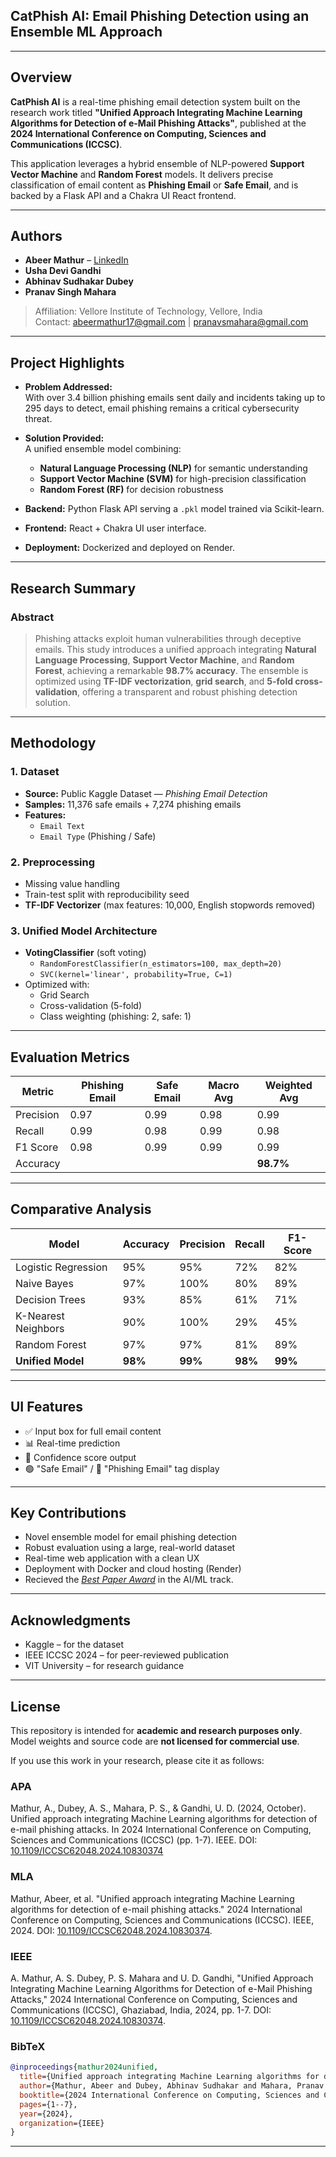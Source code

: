 ## CatPhish AI: Email Phishing Detection using an Ensemble ML Approach

---

## Overview

**CatPhish AI** is a real-time phishing email detection system built on the research work titled **"Unified Approach Integrating Machine Learning Algorithms for Detection of e-Mail Phishing Attacks"**, published at the **2024 International Conference on Computing, Sciences and Communications (ICCSC)**.

This application leverages a hybrid ensemble of NLP-powered **Support Vector Machine** and **Random Forest** models. It delivers precise classification of email content as **Phishing Email** or **Safe Email**, and is backed by a Flask API and a Chakra UI React frontend.

---

## Authors

- **Abeer Mathur** – [LinkedIn](https://in.linkedin.com/in/abeermathur)
- **Usha Devi Gandhi** 
- **Abhinav Sudhakar Dubey**
- **Pranav Singh Mahara**

> Affiliation: Vellore Institute of Technology, Vellore, India  
> Contact: abeermathur17@gmail.com | pranavsmahara@gmail.com

---

## Project Highlights

- **Problem Addressed:**  
  With over 3.4 billion phishing emails sent daily and incidents taking up to 295 days to detect, email phishing remains a critical cybersecurity threat.

- **Solution Provided:**  
  A unified ensemble model combining:
  - **Natural Language Processing (NLP)** for semantic understanding
  - **Support Vector Machine (SVM)** for high-precision classification
  - **Random Forest (RF)** for decision robustness

- **Backend:** Python Flask API serving a `.pkl` model trained via Scikit-learn.
- **Frontend:** React + Chakra UI user interface.
- **Deployment:** Dockerized and deployed on Render.

---

## Research Summary

### Abstract

> Phishing attacks exploit human vulnerabilities through deceptive emails. This study introduces a unified approach integrating **Natural Language Processing**, **Support Vector Machine**, and **Random Forest**, achieving a remarkable **98.7% accuracy**. The ensemble is optimized using **TF-IDF vectorization**, **grid search**, and **5-fold cross-validation**, offering a transparent and robust phishing detection solution.

---

## Methodology

### 1. Dataset

- **Source:** Public Kaggle Dataset — *Phishing Email Detection*
- **Samples:** 11,376 safe emails + 7,274 phishing emails
- **Features:** 
  - `Email Text`
  - `Email Type` (Phishing / Safe)

### 2. Preprocessing

- Missing value handling
- Train-test split with reproducibility seed
- **TF-IDF Vectorizer** (max features: 10,000, English stopwords removed)

### 3. Unified Model Architecture

- **VotingClassifier** (soft voting)
  - `RandomForestClassifier(n_estimators=100, max_depth=20)`
  - `SVC(kernel='linear', probability=True, C=1)`
- Optimized with:
  - Grid Search
  - Cross-validation (5-fold)
  - Class weighting (phishing: 2, safe: 1)

---

## Evaluation Metrics

| Metric        | Phishing Email | Safe Email | Macro Avg | Weighted Avg |
|---------------|----------------|------------|-----------|--------------|
| Precision     | 0.97           | 0.99       | 0.98      | 0.99         |
| Recall        | 0.99           | 0.98       | 0.99      | 0.98         |
| F1 Score      | 0.98           | 0.99       | 0.99      | 0.99         |
| Accuracy      |                |            |           | **98.7%**     |

---

## Comparative Analysis

| Model              | Accuracy | Precision | Recall | F1-Score |
|--------------------|----------|-----------|--------|----------|
| Logistic Regression| 95%      | 95%       | 72%    | 82%      |
| Naive Bayes        | 97%      | 100%      | 80%    | 89%      |
| Decision Trees     | 93%      | 85%       | 61%    | 71%      |
| K-Nearest Neighbors| 90%      | 100%      | 29%    | 45%      |
| Random Forest      | 97%      | 97%       | 81%    | 89%      |
| **Unified Model**  | **98%**  | **99%**   | **98%**| **99%**  |

---

## UI Features

- ✅ Input box for full email content
- 📊 Real-time prediction
- 🔐 Confidence score output
- 🟢 "Safe Email" / 🔴 "Phishing Email" tag display

---

## Key Contributions

- Novel ensemble model for email phishing detection
- Robust evaluation using a large, real-world dataset
- Real-time web application with a clean UX
- Deployment with Docker and cloud hosting (Render)
- Recieved the <a href='https://drive.google.com/file/d/1zaF3hzDAvVsis8lvLv3ACJkIKMAluVs0/view?usp=sharing'>*Best Paper Award*</a> in the AI/ML track.

---

## Acknowledgments

- Kaggle – for the dataset
- IEEE ICCSC 2024 – for peer-reviewed publication
- VIT University – for research guidance

---

## License

This repository is intended for **academic and research purposes only**.  
Model weights and source code are **not licensed for commercial use**.

If you use this work in your research, please cite it as follows:

### APA
Mathur, A., Dubey, A. S., Mahara, P. S., & Gandhi, U. D. (2024, October). Unified approach integrating Machine Learning algorithms for detection of e-mail phishing attacks. In 2024 International Conference on Computing, Sciences and Communications (ICCSC) (pp. 1-7). IEEE. DOI: [10.1109/ICCSC62048.2024.10830374](https://ieeexplore.ieee.org/abstract/document/10830374)

### MLA
Mathur, Abeer, et al. "Unified approach integrating Machine Learning algorithms for detection of e-mail phishing attacks." 2024 International Conference on Computing, Sciences and Communications (ICCSC). IEEE, 2024. DOI: [10.1109/ICCSC62048.2024.10830374](https://ieeexplore.ieee.org/abstract/document/10830374).

### IEEE
A. Mathur, A. S. Dubey, P. S. Mahara and U. D. Gandhi, "Unified Approach Integrating Machine Learning Algorithms for Detection of e-Mail Phishing Attacks," 2024 International Conference on Computing, Sciences and Communications (ICCSC), Ghaziabad, India, 2024, pp. 1-7. DOI: [10.1109/ICCSC62048.2024.10830374](https://ieeexplore.ieee.org/abstract/document/10830374).

### BibTeX
```bibtex
@inproceedings{mathur2024unified,
  title={Unified approach integrating Machine Learning algorithms for detection of e-mail phishing attacks},
  author={Mathur, Abeer and Dubey, Abhinav Sudhakar and Mahara, Pranav Singh and Gandhi, Usha Devi},
  booktitle={2024 International Conference on Computing, Sciences and Communications (ICCSC)},
  pages={1--7},
  year={2024},
  organization={IEEE}
}
```
---


